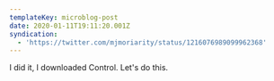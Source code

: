```yaml
---
templateKey: microblog-post
date: 2020-01-11T19:11:20.001Z
syndication:
  - 'https://twitter.com/mjmoriarity/status/1216076989099962368'
---
```


I did it, I downloaded Control. Let's do this.

